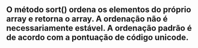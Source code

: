 ## O método sort() ordena os elementos do próprio array e retorna o array. A ordenação não é necessariamente estável. A ordenação padrão é de acordo com a pontuação de código unicode.
